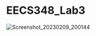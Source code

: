 # EECS348_Lab3
![Screenshot_20230209_200144](https://user-images.githubusercontent.com/123664512/217981642-daf8b748-1ebc-4281-945c-afb3e079a03e.png)

